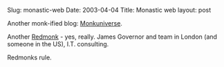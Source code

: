 Slug: monastic-web
Date: 2003-04-04
Title: Monastic web
layout: post

Another monk-ified blog: <a href="http://www.monkuniverse.com/">Monkuniverse</a>.

Another <a href="http://www.redmonk.com">Redmonk</a> - yes, really. James Governor and team in London (and someone in the US), I.T. consulting.

Redmonks rule.
